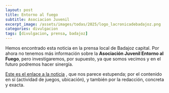 ```yaml
---
layout: post
title: Entorno al fuego
subtitle: Asociacion Juvenil
excerpt_image: /assets/images/todas/2025/logo_lacronicadebadajoz.png
categories: divulgacion
tags: [divulgacion, prensa, badajoz]
---
```

Hemos encontrado esta noticia en la prensa local de Badajoz capital. Por ahora no tenemos más información sobre la <b>Asociación Juvenil Entorno al Fuego</b>, pero investigaremos, por supuesto, ya que somos vecimos y en el futuro podremos hacer sinergía.

[Este es el enlace a la noticia](https://www.lacronicabadajoz.com/badajoz/2025/08/24/plaza-alta-badajoz-convierte-lugar-120891097.html) , que nos parece estupenda; por el contenido en sí (actividad de juegos, ubicación), y también por la redacción, concreta y exacta.